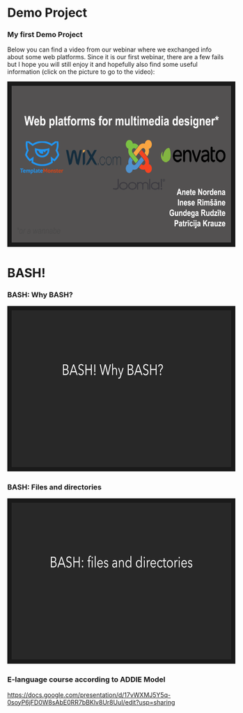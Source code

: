 # Demo Project
### My first Demo Project

Below you can find a video from our webinar where we exchanged info about some web platforms. Since it is our first webinar, there are a few fails but I hope you will still enjoy it and hopefully also find some useful information 
(click on the picture to go to the video):

<a href="https://youtu.be/QvfmdGyyJWI
" target="_blank"><img src="Images/Platforms.png" 
alt="IMAGE ALT TEXT HERE" width="640" height="360" border="10" /></a>


# BASH! 

### BASH: Why BASH? ###

<a href="https://youtu.be/jmh6YsjxYY8
" target="_blank"><img src="Images/Bash_1.png" 
alt="IMAGE ALT TEXT HERE" width="640" height="360" border="10" /></a>


### BASH: Files and directories ###

<a href="https://youtu.be/uVisZRKxjqg
" target="_blank"><img src="Images/Bash_2.png" 
alt="IMAGE ALT TEXT HERE" width="640" height="360" border="10" /></a>


### E-language course according to ADDIE Model 

https://docs.google.com/presentation/d/17vWXMJ5Y5q-0soyP6jFD0W8sAbE0RR7bBKlv8Ur8UuI/edit?usp=sharing
